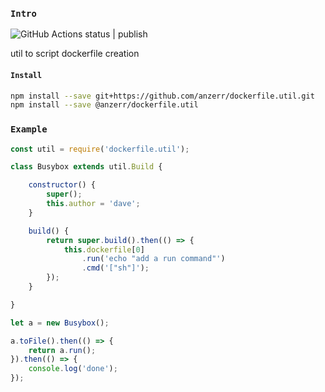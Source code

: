 
### `Intro`
![GitHub Actions status | publish](https://github.com/anzerr/dockerfile.util./workflows/publish/badge.svg)

util to script dockerfile creation

#### `Install`
``` bash
npm install --save git+https://github.com/anzerr/dockerfile.util.git
npm install --save @anzerr/dockerfile.util
```

### `Example`
``` javascript
const util = require('dockerfile.util');

class Busybox extends util.Build {

	constructor() {
		super();
		this.author = 'dave';
	}

	build() {
		return super.build().then(() => {
			this.dockerfile[0]
				.run('echo "add a run command"')
				.cmd('["sh"]');
		});
	}

}

let a = new Busybox();

a.toFile().then(() => {
	return a.run();
}).then(() => {
	console.log('done');
});
```